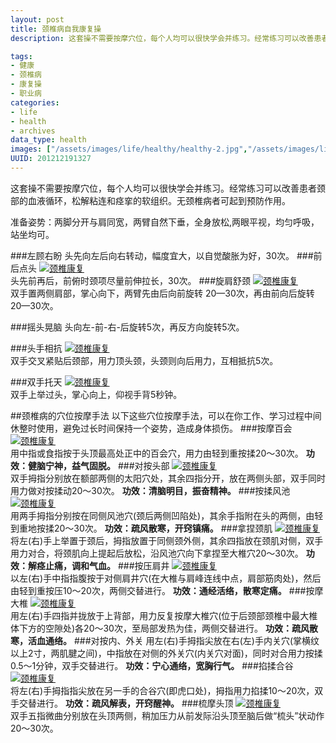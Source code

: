```yaml
--- 
layout: post
title: 颈椎病自我康复操
description: 这套操不需要按摩穴位，每个人均可以很快学会并练习。经常练习可以改善患者颈部的血液循环，松解粘连和痉挛的软组织。无颈椎病者可起到预防作用。

tags: 
- 健康
- 颈椎病
- 康复操
- 职业病
categories:
- life
- health
- archives
data_type: health
images: ["/assets/images/life/healthy/healthy-2.jpg","/assets/images/life/healthy/healthy-1.jpg","/assets/images/life/healthy/healthy-3.jpg","/assets/images/life/healthy/healthy-4.jpg","/assets/images/life/healthy/healthy-5.jpg","/assets/images/life/healthy/healthy-6.jpg"]
UUID: 201212191327
---
```


这套操不需要按摩穴位，每个人均可以很快学会并练习。经常练习可以改善患者颈部的血液循环，松解粘连和痉挛的软组织。无颈椎病者可起到预防作用。

准备姿势：两脚分开与肩同宽，两臂自然下垂，全身放松,两眼平视，均匀呼吸，站坐均可。

###左顾右盼
头先向左后向右转动，幅度宜大，以自觉酸胀为好，30次。
###前后点头
<a href="{{site.static_url}}/assets/images/life/healthy/healthy-1.jpg" alt="颈椎康复" rel="prettyPhoto[{{page.UUID}}]">
<img src="{{site.static_url}}/assets/images/life/healthy/healthy-1.jpg" alt="颈椎康复"></img><br>
</a>
头先前再后，前俯时颈项尽量前伸拉长，30次。
###旋肩舒颈
<a href="{{site.static_url}}/assets/images/life/healthy/healthy-2.jpg" alt="颈椎康复" rel="prettyPhoto[{{page.UUID}}]">
<img src="{{site.static_url}}/assets/images/life/healthy/healthy-2.jpg"  alt="颈椎康复"></img></a><br>
双手置两侧肩部，掌心向下，两臂先由后向前旋转 20—30次，再由前向后旋转20—30次。

###摇头晃脑
头向左-前-右-后旋转5次，再反方向旋转5次。

###头手相抗
<a href="{{site.static_url}}/assets/images/life/healthy/healthy-3.jpg" alt="颈椎康复" rel="prettyPhoto[{{page.UUID}}]">
<img src="{{site.static_url}}/assets/images/life/healthy/healthy-3.jpg"  alt="颈椎康复" ></img><br>
</a>
双手交叉紧贴后颈部，用力顶头颈，头颈则向后用力，互相抵抗5次。

###双手托天
<a href="{{site.static_url}}/assets/images/life/healthy/healthy-4.jpg" alt="颈椎康复" rel="prettyPhoto[{{page.UUID}}]">
<img src="{{site.static_url}}/assets/images/life/healthy/healthy-4.jpg"  alt="颈椎康复"></img><br>
</a>
双手上举过头，掌心向上，仰视手背5秒钟。

##颈椎病的穴位按摩手法 
以下这些穴位按摩手法，可以在你工作、学习过程中间休整时使用，避免过长时间保持一个姿势，造成身体损伤。
###按摩百会
<a href="{{site.static_url}}/assets/images/life/healthy/healthy-5.jpg" alt="颈椎康复" rel="prettyPhoto[{{page.UUID}}]">
<img src="{{site.static_url}}/meida/pub/life/healthy/healthy-5.jpg"  alt="颈椎康复"></img><br>
</a>
用中指或食指按于头顶最高处正中的百会穴，用力由轻到重按揉20～30次。
<strong>功效：健脑宁神，益气固脱。</strong>
###对按头部
<a href="{{site.static_url}}/assets/images/life/healthy/healthy-6.jpg" alt="颈椎康复" rel="prettyPhoto[{{page.UUID}}]">
<img src="{{site.static_url}}/assets/images/life/healthy/healthy-6.jpg"  alt="颈椎康复"></img><br>
</a>
双手拇指分别放在额部两侧的太阳穴处，其余四指分开，放在两侧头部，双手同时用力做对按揉动20～30次。
<strong>功效：清脑明目，振奋精神。</strong>
###按揉风池
<a href="{{site.static_url}}/assets/images/life/healthy/healthy-7.jpg" alt="颈椎康复" rel="prettyPhoto[{{page.UUID}}]">
<img src="{{site.static_url}}/assets/images/life/healthy/healthy-7.jpg"  alt="颈椎康复" ></img><br>
</a>
用两手拇指分别按在同侧风池穴(颈后两侧凹陷处)，其余手指附在头的两侧，由轻到重地按揉20～30次。
<strong>功效：疏风散寒，开窍镇痛。</strong>
###拿捏颈肌
<a href="{{site.static_url}}/assets/images/life/healthy/healthy-8.jpg" alt="颈椎康复" rel="prettyPhoto[{{page.UUID}}]">
<img src="{{site.static_url}}/assets/images/life/healthy/healthy-8.jpg"  alt="颈椎康复"></img><br>
</a>
将左(右)手上举置于颈后，拇指放置于同侧颈外侧，其余四指放在颈肌对侧，双手用力对合，将颈肌向上提起后放松，沿风池穴向下拿捏至大椎穴20～30次。
<strong>功效：解痉止痛，调和气血。</strong>
###按压肩井
<a href="{{site.static_url}}/assets/images/life/healthy/healthy-9.jpg" alt="颈椎康复" rel="prettyPhoto[{{page.UUID}}]">
<img src="{{site.static_url}}/assets/images/life/healthy/healthy-9.jpg"  alt="颈椎康复"></img><br>
</a>
以左(右)手中指指腹按于对侧肩井穴(在大椎与肩峰连线中点，肩部筋肉处)，然后由轻到重按压10～20次，两侧交替进行。
<strong>功效：通经活络，散寒定痛。</strong>
###按摩大椎
<a href="{{site.static_url}}/assets/images/life/healthy/healthy-10.jpg" alt="颈椎康复" rel="prettyPhoto[{{page.UUID}}]">
<img src="{{site.static_url}}/assets/images/life/healthy/healthy-10.jpg" alt="颈椎康复"  ></img><br>
</a>
用左(右)手四指并拢放于上背部，用力反复按摩大椎穴(位于后颈部颈椎中最大椎体下方的空隙处)各20～30次，至局部发热为佳，两侧交替进行。
<strong>功效：疏风散寒，活血通络。</strong>
###对按内、外关
用左(右)手拇指尖放在右(左)手内关穴(掌横纹以上2寸，两肌腱之间)，中指放在对侧的外关穴(内关穴对面)，同时对合用力按揉0.5～1分钟，双手交替进行。
<strong>功效：宁心通络，宽胸行气。</strong>
###掐揉合谷
<a href="{{site.static_url}}/assets/images/life/healthy/healthy-11.jpg" alt="颈椎康复" rel="prettyPhoto[{{page.UUID}}]">
<img src="{{site.static_url}}/assets/images/life/healthy/healthy-11.jpg"  alt="颈椎康复" ></img><br>
</a>
将左(右)手拇指指尖放在另一手的合谷穴(即虎口处)，拇指用力掐揉10～20次，双手交替进行。
<strong>功效：疏风解表，开窍醒神。</strong>
###梳摩头顶
<a href="{{site.static_url}}/assets/images/life/healthy/healthy-122.jpg" alt="颈椎康复" rel="prettyPhoto[{{page.UUID}}]">
<img src="{{site.static_url}}/assets/images/life/healthy/healthy-12.jpg"  alt="颈椎康复" ></img><br>
</a>
双手五指微曲分别放在头顶两侧，稍加压力从前发际沿头顶至脑后做“梳头”状动作20～30次。


